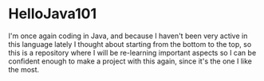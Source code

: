 # HelloJava101
I'm once again coding in Java, and because I haven't been very active in this language lately I thought about starting from the bottom to the top, so this is a repository where I will be re-learning important aspects so I can be confident enough to make a project with this again, since it's the one I like the most. 
